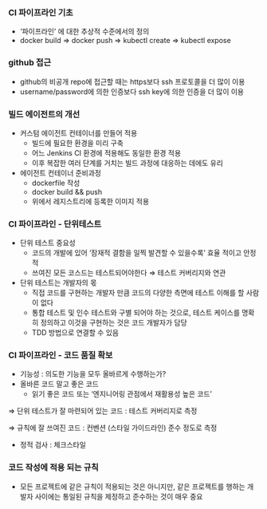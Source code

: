 ### CI 파이프라인 기초

- ‘파이프라인’ 에 대한 추상적 수준에서의 정의
- docker build ⇒ docker push ⇒ kubectl create ⇒ kubectl expose

### github 접근

- github의 비공개 repo에 접근할 때는 https보다 ssh 프로토콜을 더 많이 이용
- username/password에 의한 인증보다 ssh key에 의한 인증을 더 많이 이용

### 빌드 에이전트의 개선

- 커스텀 에이전트 컨테이너를 만들어 적용
    - 빌드에 필요한 환경을 미리 구축
    - 어느 Jenkins CI 환경에 적용해도 동일한 환경 적용
    - 이후 복잡한 여러 단계를 거치는 빌드 과정에 대응하는 데에도 유리
- 에이전트 컨테이너 준비과정
    - dockerfile 작성
    - docker build && push
    - 위에서 레지스트리에 등록한 이미지 적용

### CI 파이프라인 - 단위테스트

- 단위 테스트 중요성
    - 코드의 개발에 있어 ‘잠재적 결함을 일찍 발견할 수 있을수록’ 효율 적이고 안정적
    - 쓰여진 모든 코스드는 테스트되어야한다 ⇒ 테스트 커버리지와 연관
- 단위 테스트는 개발자의 몫
    - 직접 코드를 구현하는 개발자 만큼 코드의 다양한 측면에 테스트 이해를 할 사람이 없다
    - 통합 테스트 및 인수 테스트와 구별 되어야 하는 것으로, 테스트 케이스를 명확히 정의하고 이것을 구현하는 것은 코드 개발자가 담당
    - TDD 방법으로 연결할 수 있음

### CI 파이프라인 - 코드 품질 확보

- 기능성 : 의도한 기능을 모두 올바르게 수행하는가?
- 올바른 코드 말고 좋은 코드
    - 읽기 좋은 코드 또는 ‘엔지니어링 관점에서 재활용성 높은 코드’

⇒ 단위 테스트가 잘 마련되어 있는 코드 : 테스트 커버리지로 측정

⇒ 규칙에 잘 쓰여진 코드 : 컨벤션 (스타일 가이드라인) 준수 정도로 측정

- 정적 검사 : 체크스타일

### 코드 작성에 적용 되는 규칙

- 모든 프로젝트에 같은 규칙이 적용되는 것은 아니지만, 같은 프로젝트를 행하는 개발자 사이에는 통일된 규칙을 제정하고 준수하는 것이 매우 중요